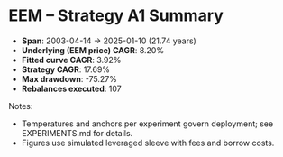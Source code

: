 # EEM – Strategy A1 Summary

- **Span**: 2003-04-14 → 2025-01-10 (21.74 years)
- **Underlying (EEM price) CAGR**: 8.20%
- **Fitted curve CAGR**: 3.92%
- **Strategy CAGR**: 17.69%
- **Max drawdown**: -75.27%
- **Rebalances executed**: 107

Notes:

- Temperatures and anchors per experiment govern deployment; see EXPERIMENTS.md for details.
- Figures use simulated leveraged sleeve with fees and borrow costs.
